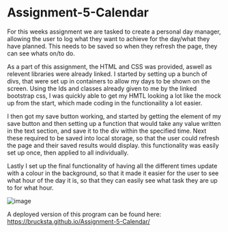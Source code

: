 # Assignment-5-Calendar

For this weeks assignment we are tasked to create a personal day manager, allowing the user to log what they want to achieve for the day/what they have planned. This needs to be saved so when they refresh the page, they can see whats on/to do. 

As a part of this assignment, the HTML and CSS was provided, aswell as relevent libraries were already linked. I started by setting up a bunch of divs, that were set up in containers to allow my days to be shown on the screen. Using the Ids and classes already given to me by the linked bootstrap css, I was quickly able to get my HMTL looking a lot like the mock up from the start, which made coding in the functionaility a lot easier.

I then got my save button working, and started by getting the element of my save button and then setting up a function that would take any value written in the text section, and save it to the div within the specified time. Next these required to be saved into local storage, so that the user could refresh the page and their saved results would display. this functionality was easily set up once, then applied to all individually. 

Lastly I set up the final functionality of having all the different times update with a colour in the background, so that it made it easier for the user to see what hour of the day it is, so that they can easily see what task they are up to for what hour.

![image](https://user-images.githubusercontent.com/78789156/113701706-a8627980-9717-11eb-9b60-9717a48230ed.png)


A deployed version of this program can be found here: https://brucksta.github.io/Assignment-5-Calendar/
